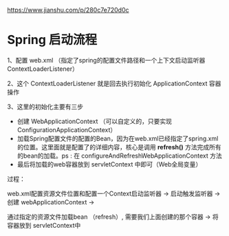 



<https://www.jianshu.com/p/280c7e720d0c>

# Spring 启动流程



1、配置 web.xml  （指定了spring的配置文件路径和一个上下文启动监听器 ContextLoaderListener）

2、这个 ContextLoaderListener 就是回去执行初始化 ApplicationContext 容器操作

3、这里的初始化主要有三步

 - 创建 WebApplicationContext （可以自定义的，只要实现ConfigurationApplicationContext）
 - 加载Spring配置文件的配置的Bean，因为在web.xml已经指定了spring.xml的位置。这里面就是配置了的详细内容，核心是调用  **refresh()** 方法完成所有的bean的加载。ps : 在 configureAndRefreshWebApplicationContext 方法
 - 最后将加载的web容器放到 servletContext 中即可（Web全局变量）



过程：

web.xml配置资源文件位置和配置一个Context启动监听器 → 启动触发监听器 → 创建 webApplicationContext → 

通过指定的资源文件加载bean （refresh）, 需要我们上面创建的那个容器 →  将容器放到 servletContext中